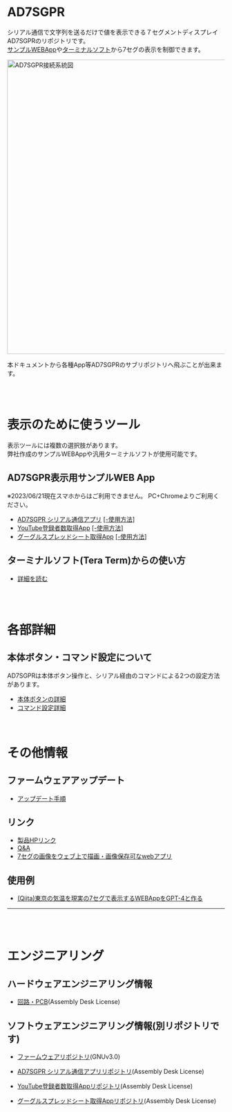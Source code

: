 # AD7SGPR

シリアル通信で文字列を送るだけで値を表示できる７セグメントディスプレイ AD7SGPRのリポジトリです。   
[サンプルWEBApp](#ad7sgpr表示用サンプルweb-app)や[ターミナルソフト](#ターミナルソフトtera-termからの使い方)から7セグの表示を制御できます。  

<img src="https://github.com/bit-trade-one/AD7SGPR/assets/85532743/b7ca2699-90d4-4539-9e4d-cd95bec13ddf"
        alt="AD7SGPR接続系統図" width="680px">

本ドキュメントから各種App等AD7SGPRのサブリポジトリへ飛ぶことが出来ます。  

<br><br>

# 表示のために使うツール

表示ツールには複数の選択肢があります。  
弊社作成のサンプルWEBAppや汎用ターミナルソフトが使用可能です。  

## AD7SGPR表示用サンプルWEB App
※2023/06/21現在スマホからはご利用できません。 PC+Chromeよりご利用ください。  

- [AD7SGPR シリアル通信アプリ](https://bit-trade-one.github.io/AD7SGPR-SCWA/) [  [-使用方法]](https://bit-trade-one.github.io/AD7SGPR-SCWA/10manual.html)
- [YouTube登録者数取得App](https://bit-trade-one.github.io/AD7SGPR-youtubeCh/index.html) [  [-使用方法]](https://bit-trade-one.github.io/AD7SGPR-youtubeCh/10manual.html)
- [グーグルスプレッドシート取得App](https://bit-trade-one.github.io/AD7SGPR-GSS/) [  [-使用方法]](https://bit-trade-one.github.io/AD7SGPR-GSS/10manual.html)

## ターミナルソフト(Tera Term)からの使い方

- [詳細を読む](UseFromTerminal.md)

<br><br>

# 各部詳細
## 本体ボタン・コマンド設定について

AD7SGPRは本体ボタン操作と、シリアル経由のコマンドによる2つの設定方法があります。  
- [本体ボタンの詳細](BodyButtonSpecifications.md)  
- [コマンド設定詳細](SendCommandSpecification.md)  
<br><br>


# その他情報

## ファームウェアアップデート
- [アップデート手順](FirmwareUpdate.md)

## リンク
- [製品HPリンク](http://bit-trade-one.co.jp/)
- [Q&A](FAQ.md)
- [7セグの画像をウェブ上で描画・画像保存可なwebアプリ](https://t-oda-bto.github.io/7sgSimWebApp/)

## 使用例
- [(Qiita)東京の気温を現実の7セグで表示するWEBAppをGPT-4と作る](https://qiita.com/T-Oda-BTO/private/9eaa449083883b6a4b0d)

---
<br><br>

# エンジニアリング


## ハードウェアエンジニアリング情報
- [回路・PCB](https://github.com/bit-trade-one/AD7SGPR/tree/master/Schematics)(Assembly Desk License)

## ソフトウェアエンジニアリング情報(別リポジトリです)
- [ファームウェアリポジトリ](https://github.com/bit-trade-one/AD7SGPR-FW)(GNUv3.0)

- [AD7SGPR シリアル通信アプリリポジトリ](https://github.com/bit-trade-one/AD7SGPR-SCWA)(Assembly Desk License)
- [YouTube登録者数取得Appリポジトリ](https://github.com/bit-trade-one/AD7SGPR-youtubeCh)(Assembly Desk License)
- [グーグルスプレッドシート取得Appリポジトリ](https://github.com/bit-trade-one/AD7SGPR-GSS)(Assembly Desk License)

  


